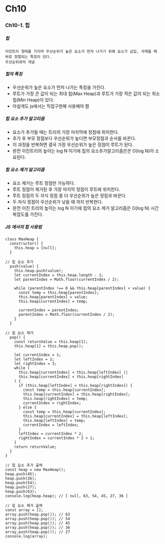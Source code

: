 # Ch10
### Ch10-1. 힙
##### 힙
    이진트리 형태를 가지며 우선순위가 높은 요소가 먼저 나가기 위해 요소가 삽입, 삭제될 때 바로 정렬되는 특징이 있다.
    우선순위큐의 개념
##### 힙의 특징
- 우선순위가 높은 요소가 먼저 나가는 특징을 가진다.
- 루트가 가장 큰 값이 되는 최대 힙(Max Heap)과 루트가 가장 작은 값이 되는 최소 힙(Min Heap)이 있다.
- 아쉽게도 js에서는 직접구현해 사용해야 함
##### 힙 요소 추가 알고리즘
- 요소가 추가될 때는 트리의 가장 마지막에 정점에 위치한다.
- 추가 후 부모 정점보다 우선순위가 높다면 부모정점과 순서를 바꾼다.
- 이 과정을 반복하면 결국 가장 우선순위가 높은 정점이 루트가 된다.
- 완전 이진트리의 높이는 log N 이기에 힙의 요소추가알고리즘은은 O(log N)이 소요된다.
##### 힙 요소 제거 알고리즘
- 요소 제거는 루트 정점만 가능하다.
- 루트 정점이 제거된 후 가장 마지막 정점이 루트에 위치한다.
- 루트 정점의 두 자식 정점 중 더 우선순위가 높은 정점과 바꾼다.
- 두 자식 정점이 우선순위가 낮을 때 까지 반복한다.
- 완전 이진 트리의 높이는 log N 이기에 힙의 요소 제거 알고리즘은 O(log N) 시간 복잡도를 가진다.
##### JS 에서의 힙 사용법
```
class MaxHeap {
  constructor() {
    this.heap = [null];
  }

// 힙 요소 추가
  push(value) {
    this.heap.push(value);
    let currentIndex = this.heap.length - 1;
    let parentIndex = Math.floor(currentIndex / 2);

    while (parentIndex !== 0 && this.heap[parentIndex] < value) {
      const temp = this.heap[parentIndex];
      this.heap[parentIndex] = value;
      this.heap[currentIndex] = temp;

      currentIndex = parentIndex;
      parentIndex = Math.floor(currentIndex / 2);
    }
  }

// 힙 요소 제거
  pop() {
    const returnValue = this.heap[1];
    this.heap[1] = this.heap.pop();

    let currentIndex = 1;
    let leftIndex = 2;
    let rightIndex = 3;
    while (
      this.heap[currentIndex] < this.heap[leftIndex] ||
      this.heap[currentIndex] < this.heap[rightIndex]
    ) {
      if (this.heap[leftIndex] < this.heap[rightIndex]) {
        const temp = this.heap[currentIndex];
        this.heap[currentIndex] = this.heap[rightIndex];
        this.heap[rightIndex] = temp;
        currentIndex = rightIndex;
      } else {
        const temp = this.heap[currentIndex];
        this.heap[currentIndex] = this.heap[leftIndex];
        this.heap[leftIndex] = temp;
        currentIndex = leftIndex;
      }
      leftIndex = currentIndex * 2;
      rightIndex = currentIndex * 2 + 1;
    }
    return returnValue;
  }
}

// 힙 요소 추가 출력
const heap = new MaxHeap();
heap.push(45);
heap.push(36);
heap.push(54);
heap.push(27);
heap.push(63);
console.log(heap.heap); // [ null, 63, 54, 45, 27, 36 ]

// 힙 요소 제거 출력
const array = [];
array.push(heap.pop()); // 63
array.push(heap.pop()); // 54
array.push(heap.pop()); // 45
array.push(heap.pop()); // 36
array.push(heap.pop()); // 27
console.log(array);
```